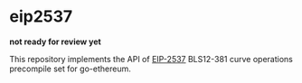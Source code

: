 # eip2537

__not ready for review yet__

This repository implements the API of [EIP-2537](https://github.com/ethereum/EIPs/pull/2537/) BLS12-381 curve operations precompile set for go-ethereum.
